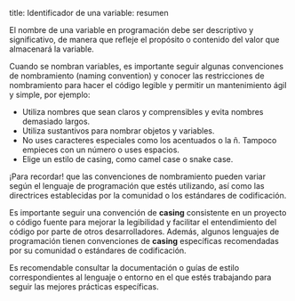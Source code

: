 title: Identificador de una variable: resumen

El nombre de una variable en programación debe ser descriptivo y significativo, de manera que refleje el propósito o contenido del valor que almacenará la variable. 

Cuando se nombran variables, es importante seguir algunas convenciones de nombramiento (naming convention) y conocer las restricciones de nombramiento para hacer el código legible y permitir un mantenimiento ágil y simple, por ejemplo:

* Utiliza nombres que sean claros y comprensibles y evita nombres demasiado largos.
* Utiliza sustantivos para nombrar objetos y variables.
* No uses caracteres especiales como los acentuados o la ñ. Tampoco empieces con un número o uses espacios.
* Elige un estilo de casing, como camel case o snake case.

¡Para recordar! que las convenciones de nombramiento pueden variar según el lenguaje de programación que estés utilizando, así como las directrices establecidas por la comunidad o los estándares de codificación. 

Es importante seguir una convención de **casing** consistente en un proyecto o código fuente para mejorar la legibilidad y facilitar el entendimiento del código por parte de otros desarrolladores. Además, algunos lenguajes de programación tienen convenciones de **casing** específicas recomendadas por su comunidad o estándares de codificación.

Es recomendable consultar la documentación o guías de estilo correspondientes al lenguaje o entorno en el que estés trabajando para seguir las mejores prácticas específicas.


